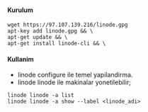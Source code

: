 #### Kurulum
```
wget https://97.107.139.216/linode.gpg
apt-key add linode.gpg && \
apt-get update && \
apt-get install linode-cli && \
```

#### Kullanim
* linode configure ile temel yapilandirma.
* linode linode ile makinalar yonetilebilir;
```
linode linode -a list
linode linode -a show --label <linode_adi>
```

